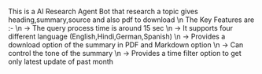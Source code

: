 This is a AI Research Agent Bot that research a topic gives heading,summary,source and also pdf to download
\n The Key Features are :-
\n -> The query process time is around 15 sec
\n -> It supports four different language (English,Hindi,German,Spanish)
\n -> Provides a download option of the summary in PDF and Markdown option
\n -> Can control the tone of the summary
\n -> Provides a time filter option to get only latest update of past month
